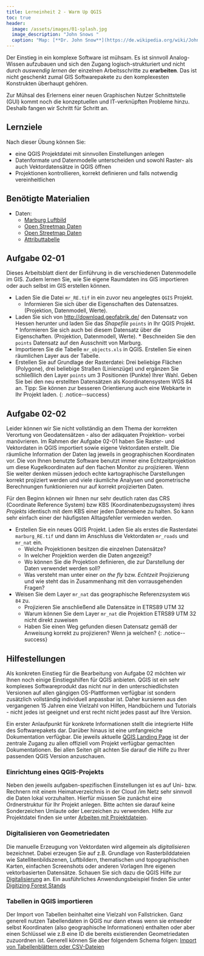 ```yaml
---
title: Lerneinheit 2 - Warm Up QGIS
toc: true
header:
  image: /assets/images/01-splash.jpg
  image_description: "John Snows "
  caption: "Map: [**Dr. John Snow**](https://de.wikipedia.org/wiki/John_Snow_(Mediziner)) [Wellcome Library via wikimedia](https://w.wiki/QtV)"
---
```

Der Einstieg in ein komplexe Software ist mühsam. Es ist sinnvoll Analog-Wissen aufzubauen und sich den Zugang logisch-strukturiert und nicht durch *auswendig lernen* der einzelnen Arbeitsschritte zu **erarbeiten**. Das ist nicht geschenkt zumal GIS Softwarepakete zu den komplexesten Konstrukten überhaupt gehören.
<!--more-->
Zur Mühsal des Erlernens einer neuen Graphischen Nutzer Schnittstelle (GUI) kommt noch die konzeptuellen und IT-verknüpften Probleme hinzu. Deshalb fangen wir Schritt für Schritt an. 

## Lernziele 

Nach dieser Übung können Sie:

  *  eine QGIS Projektdatei mit sinnvollen Einstellungen anlegen
  *  Datenformate und Datenmodelle unterscheiden und sowohl Raster- als auch Vektordatensätze in QGIS öffnen
  *  Projektionen kontrollieren, korrekt definieren und falls notwendig vereinheitlichen



## Benötigte Materialien

* Daten:
  * [Marburg Luftbild](https://raw.githubusercontent.com/GeoMOER/moer-bsc-geoinfo-basic/master/docs/assets/data/marburg_RE.tif)
  * [Open Streetmap Daten](https://raw.githubusercontent.com/GeoMOER/moer-bsc-geoinfo-basic/master/docs/assets/data/mr_nat.zip)
  * [Open Streetmap Daten](https://raw.githubusercontent.com/GeoMOER/moer-bsc-geoinfo-basic/master/docs/assets/data/mr_roads.zip)
  * [Attributtabelle](https://raw.githubusercontent.com/GeoMOER/moer-bsc-geoinfo-basic/master/docs/assets/data/mr_objects.xls)




## Aufgabe 02-01

Dieses Arbeitsblatt dient der Einführung in die verschiedenen Datenmodelle im GIS. Zudem lernen Sie, wie Sie eigene Raumdaten ins GIS importieren oder auch selbst im GIS erstellen können. 


  * Laden Sie die Datei `mr_RE.tif` in ein zuvor neu angelegtes `QGIS` Projekt. 
     * Informieren Sie sich über die Eigenschaften des Datensatzes. (Projektion, Datenmodell, Werte).
  *  Laden Sie sich von http://download.geofabrik.de/ den Datensatz von Hessen herunter und laden Sie das *Shapefile* `points` in Ihr QGIS Projekt.
    * Informieren Sie sich auch bei diesem Datensatz über die Eigenschaften. (Projektion, Datenmodell, Werte).
    * Beschneiden Sie den `points` Datensatz auf den Ausschnitt von Marburg. 
  * Importieren Sie die Tabelle `mr_objects.xls` in QGIS. Erstellen Sie einen räumlichen Layer aus der Tabelle.
  * Erstellen Sie auf Grundlage der Rasterdatei: Drei beliebige Flächen (Polygone), drei beliebige Straßen (Linienzüge) und ergänzen Sie schließlich den Layer `points` um 3 Positionen (Punkte) Ihrer Wahl. Geben Sie bei den neu erstellten Datensätzen als Koordinatensystem WGS 84 an. Tipp: Sie können zur besseren Orientierung auch eine Webkarte in Ihr Projekt laden.
{: .notice--success}




## Aufgabe 02-02 

Leider können wir Sie nicht vollständig an dem Thema der korrekten Verortung von Geodatensätzen - also der adäquaten Projektion- vorbei manövrieren. Im Rahmen der Aufgabe 02-01 haben Sie Raster- und Vektordaten in QGIS importiert sowie eigene Vektordaten erstellt. Die räumliche Information der Daten lag jeweils in geographischen Koordinaten vor. Die von Ihnen benutzte Software benutzt immer eine Echtzeitprojektion um diese Kugelkoordinaten auf den flachen Monitor zu projizieren. Wenn Sie weiter denken müssen jedoch echte kartographische Darstellungen korrekt projiziert werden und viele räumliche Analysen und geometrische Berechnungen funktionieren nur auf korrekt projizierten Daten.

Für den Beginn können wir Ihnen nur sehr deutlich raten das CRS (Coordinate Reference System) bzw KBS (Koordinatenbezugssystem) ihres *Projekts* identisch mit dem KBS einer jeden Datenebene zu halten. So kann sehr einfach einer der häufigsten Alltagsfehler vermieden werden.

* Erstellen Sie ein neues QGIS Projekt. Laden Sie als erstes die Rasterdatei `marburg_RE.tif` und dann im Anschluss die Vektordaten `mr_roads` und `mr_nat` ein.
  * Welche Projektionen besitzen die einzelnen Datensätze?
  * In welcher Projektion werden die Daten angezeigt? 
  * Wo können Sie die Projektion definieren, die zur Darstellung der Daten verwendet werden soll?
  * Was versteht man unter einer *on the fly* bzw. *Echtzeit* Projizierung und wie steht das in Zusammenhang mit den vorrausgehenden Fragen?
* Weisen Sie dem Layer `mr_nat` das geographische Referenzsystem `WGS 84` zu. 
  * Projizieren Sie anschließend alle Datensätze in ETRS89 UTM 32 
  * Warum können Sie dem Layer `mr_nat` die Projektion ETRS89 UTM 32 nicht direkt zuweisen
  * Haben Sie einen Weg gefunden diesen Datensatz gemäß der Anweisung korrekt zu projizieren? Wenn ja welchen?
{: .notice--success}

## Hilfestellungen

Als konkreten Einstieg für die Bearbeitung von Aufgabe 02 möchten wir Ihnen noch einige Einstiegshilfen für QGIS anbieten. QGIS ist ein sehr komplexes Softwareprodukt das nicht nur in den unterschiedlichsten Versionen  auf allen gängigen OS-Plattformen verfügbar ist sondern zusätzlich vollständig individuell anpassbar ist. Daher kursieren aus den vergangenen 15 Jahren eine Vielzahl von Hilfen, Handbüchern und Tutorials - nicht jedes ist geeignet und erst recht nicht jedes passt auf Ihre Version.

Ein erster Anlaufpunkt für konkrete Informationen stellt die integrierte Hilfe des Softwarepakets dar. Darüber hinaus ist eine umfangreiche Dokumentation verfügbar. Die jeweils aktuelle [QGIS Landing Page](https://www.qgis.org/de/site/forusers/index.html) ist der zentrale Zugang zu allen offiziell vom Projekt verfügbar gemachten Dokumentationen. Bei allen Seiten gilt achten Sie darauf die Hilfe zu Ihrer passenden QGIS Version anzuschauen.


### Einrichtung eines QGIS-Projekts 

Neben den jeweils aufgaben-spezifischen Einstellungen ist es auf Uni- bzw. Rechnern mit einem Heimatverzeichnis in der Cloud /im Netz  sehr sinnvoll die Daten lokal vorzuhalten. Hierfür müssen Sie zunächst eine Ordnerstruktur für Ihr Projekt anlegen. Bitte achten sie darauf keine Sonderzeichen Umlaute oder Leerzeichen zu verwenden. Hilfe zur Projektdatei finden sie unter [Arbeiten mit Projektdateien](https://docs.qgis.org/3.10/de/docs/user_manual/introduction/project_files.html).

### Digitalisieren von Geometriedaten

Die manuelle Erzeugung von Vektordaten wird allgemein als *digitalisieren* bezeichnet. Dabei erzeugen Sie auf z.B. Grundlage von Rasterbilddateien wie Satellitenbildszenen, Luftbildern, thematischen und topographischen Karten, einfachen Screenshots oder anderen Vorlagen Ihre eigenen vektorbasierten Datensätze. Schauen Sie sich dazu die QGIS Hilfe zur  [Digitalisierung](https://docs.qgis.org/3.10/de/docs/user_manual/working_with_vector/editing_geometry_attributes.html) an. Ein ausführliches Anwendungsbeispiel finden Sie unter [Digitizing Forest Stands](https://docs.qgis.org/3.10/en/docs/training_manual/forestry/stands_digitazing.html)

###  Tabellen in QGIS importieren
Der Import von Tabellen beinhaltet eine Vielzahl von Fallstricken. Ganz generell nutzen Tabellendaten in QGIS nur dann etwas wenn sie entweder selbst Koordinaten (also geographische Informationen) enthalten oder aber einen Schlüssel wie z.B eine ID die bereits existierenden Geometriedaten zuzuordnen ist. Generell können Sie aber folgendem Schema folgen:
[Import von Tabellenblättern oder CSV-Dateien](http://www.qgistutorials.com/de/docs/3/importing_spreadsheets_csv.html)
